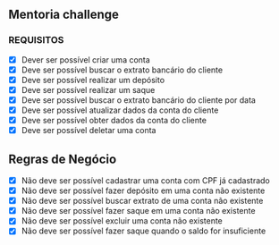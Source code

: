 ## Mentoria challenge

### REQUISITOS

- [X] Dever ser possível criar uma conta
- [X] Deve ser possível buscar o extrato bancário do cliente
- [X] Deve ser possível realizar um depósito
- [X] Deve ser possível realizar um saque
- [X] Deve ser possível buscar o extrato bancário do cliente por data
- [X] Deve ser possível atualizar dados da conta do cliente
- [X] Deve ser possível obter dados da conta do cliente
- [X] Deve ser possível deletar uma conta

## Regras de Negócio

- [X] Não deve ser possível cadastrar uma conta com CPF já cadastrado
- [X] Não deve ser possível fazer depósito em uma conta não existente
- [X] Não deve ser possível buscar extrato de uma conta não existente
- [X] Não deve ser possível fazer saque em uma conta não existente
- [X] Não deve ser possível excluir uma conta não existente
- [X] Não deve ser possível fazer saque quando o saldo for insuficiente
